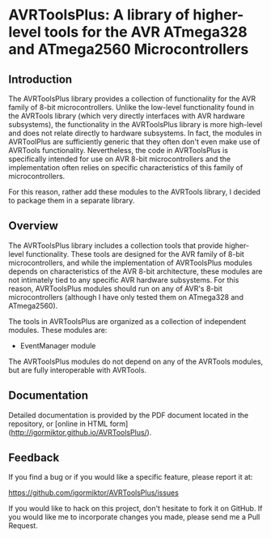 # AVRToolsPlus:  A library of higher-level tools for the AVR ATmega328 and ATmega2560 Microcontrollers #


## Introduction ##

The AVRToolsPlus library provides a collection of functionality for the AVR
family of 8-bit microcontrollers.  Unlike the low-level functionality found in
the AVRTools library (which very directly interfaces with AVR hardware
subsystems), the functionality in the AVRToolsPlus library is more high-level
and does not relate directly to hardware subsystems.  In fact, the modules in
AVRToolPlus are sufficiently generic that they often don't even make use of
AVRTools functionality. Nevertheless, the code in AVRToolsPlus is specifically
intended for use on AVR 8-bit microcontrollers and the implementation often
relies on specific characteristics of this family of microcontrollers.

For this reason, rather add these modules to the AVRTools library, I decided to
package them in a separate library.



## Overview ##

The AVRToolsPlus library includes a collection tools that provide higher-level
functionality.  These tools are designed for the AVR family of 8-bit
microcontrollers, and while the implementation of AVRToolsPlus modules depends
on characteristics of the AVR 8-bit architecture, these modules are not
intimately tied to any specific AVR hardware subsystems.  For this reason,
AVRToolsPlus modules should run on any of AVR's 8-bit microcontrollers (although
I have only tested them on ATmega328 and ATmega2560).

The tools in AVRToolsPlus are organized as a collection of independent modules.
These modules are:

- EventManager module

The AVRToolsPlus modules do not depend on any of the AVRTools modules, but are fully
interoperable with AVRTools.



## Documentation ##

Detailed documentation is provided by the PDF document located in the repository, or
[online in HTML form] (http://igormiktor.github.io/AVRToolsPlus/).



## Feedback ##

If you find a bug or if you would like a specific feature, please report it at:

https://github.com/igormiktor/AVRToolsPlus/issues

If you would like to hack on this project, don't hesitate to fork it on GitHub.
If you would like me to incorporate changes you made, please send me
a Pull Request.
